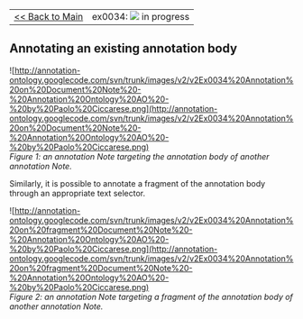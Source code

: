 <table width='100%'>
<tr>
<td>
<a href='v2Main.md'>&lt;&lt; Back to Main</a>
</td>
<td align='right'>
ex0034: <img src='http://annotation-ontology.googlecode.com/svn/trunk/images/misc/in_progress.gif' /> in progress<br>
</td>
</tr>
</table>

## Annotating an existing annotation body ##

![http://annotation-ontology.googlecode.com/svn/trunk/images/v2/v2Ex0034%20Annotation%20on%20Document%20Note%20-%20Annotation%20Ontology%20AO%20-%20by%20Paolo%20Ciccarese.png](http://annotation-ontology.googlecode.com/svn/trunk/images/v2/v2Ex0034%20Annotation%20on%20Document%20Note%20-%20Annotation%20Ontology%20AO%20-%20by%20Paolo%20Ciccarese.png)<br />
_Figure 1: an annotation Note targeting the annotation body of another annotation Note._

Similarly, it is possible to annotate a fragment of the annotation body through an appropriate text selector.

![http://annotation-ontology.googlecode.com/svn/trunk/images/v2/v2Ex0034%20Annotation%20on%20fragment%20Document%20Note%20-%20Annotation%20Ontology%20AO%20-%20by%20Paolo%20Ciccarese.png](http://annotation-ontology.googlecode.com/svn/trunk/images/v2/v2Ex0034%20Annotation%20on%20fragment%20Document%20Note%20-%20Annotation%20Ontology%20AO%20-%20by%20Paolo%20Ciccarese.png)<br />
_Figure 2: an annotation Note targeting a fragment of the annotation body of another annotation Note._